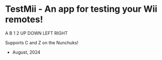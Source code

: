 # TestMii - An app for testing your Wii remotes!

A B 1 2 UP DOWN LEFT RIGHT

Supports C and Z on the Nunchuks!

- August, 2024
